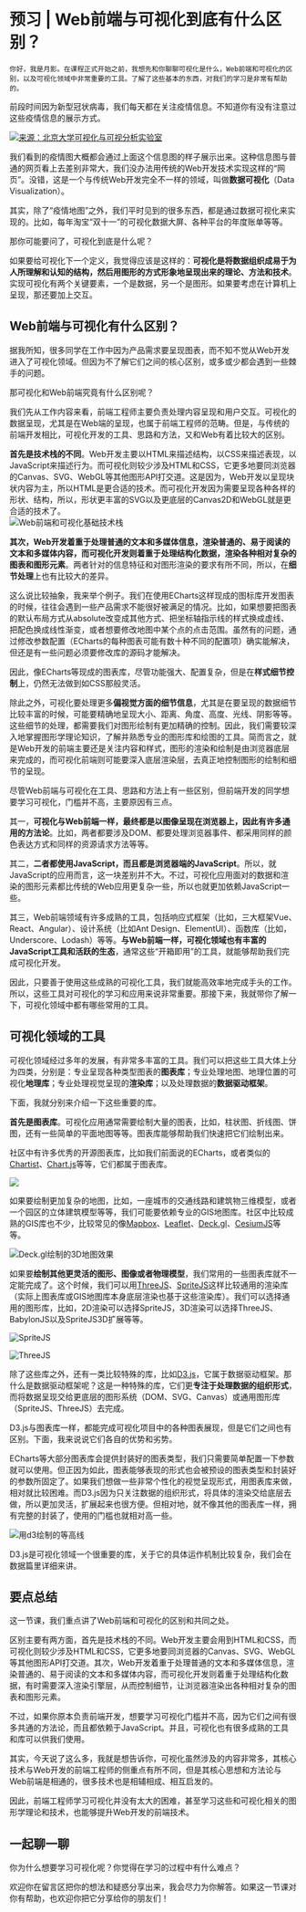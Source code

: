 # 预习 | Web前端与可视化到底有什么区别？

    你好，我是月影。在课程正式开始之前，我想先和你聊聊可视化是什么，Web前端和可视化的区别，以及可视化领域中非常重要的工具。了解了这些基本的东西，对我们的学习是非常有帮助的。

前段时间因为新型冠状病毒，我们每天都在关注疫情信息。不知道你有没有注意过这些疫情信息的展示方式。

[![](https://static001.geekbang.org/resource/image/5a/d8/5ad44fe26f7eb1b2132a041a2e62a2d8.png "来源：北京大学可视化与可视分析实验室")](https://vis.ucloud365.com/ncov/china_stat/#/)

我们看到的疫情图大概都会通过上面这个信息图的样子展示出来。这种信息图与普通的网页看上去差别非常大，我们没办法用传统的Web开发技术实现这样的“网页”。没错，这是一个与传统Web开发完全不一样的领域，叫做**数据可视化**（Data Visualization）。

其实，除了“疫情地图”之外，我们平时见到的很多东西，都是通过数据可视化来实现的。比如，每年淘宝“双十一”的可视化数据大屏、各种平台的年度账单等等。

那你可能要问了，可视化到底是什么呢？

如果要给可视化下一个定义，我觉得应该是这样的：**可视化是将数据组织成易于为人所理解和认知的结构，然后用图形的方式形象地呈现出来的理论、方法和技术**。实现可视化有两个关键要素，一个是数据，另一个是图形。如果要考虑在计算机上呈现，那还要加上交互。

## Web前端与可视化有什么区别？

据我所知，很多同学在工作中因为产品需求要呈现图表，而不知不觉从Web开发进入了可视化领域。但因为不了解它们之间的核心区别，或多或少都会遇到一些棘手的问题。

那可视化和Web前端究竟有什么区别呢？

我们先从工作内容来看，前端工程师主要负责处理内容呈现和用户交互。可视化的数据呈现，尤其是在Web端的呈现，也属于前端工程师的范畴。但是，与传统的前端开发相比，可视化开发的工具、思路和方法，又和Web有着比较大的区别。

**首先是技术栈的不同**。Web开发主要以HTML来描述结构，以CSS来描述表现，以JavaScript来描述行为。而可视化则较少涉及HTML和CSS，它更多地要同浏览器的Canvas、SVG、WebGL等其他图形API打交道。这是因为，Web开发以呈现块状内容为主，所以HTML是更合适的技术。而可视化开发因为需要呈现各种各样的形状、结构，所以，形状更丰富的SVG以及更底层的Canvas2D和WebGL就是更合适的技术了。  
![](https://static001.geekbang.org/resource/image/92/96/928189f29b8863cf55cfbdcc3ec84496.jpg "Web前端和可视化基础技术栈")

**其次，Web开发着重于处理普通的文本和多媒体信息，渲染普通的、易于阅读的文本和多媒体内容，而可视化开发则着重于处理结构化数据，渲染各种相对复杂的图表和图形元素**。两者针对的信息特征和对图形渲染的要求有所不同，所以，在**细节处理**上也有比较大的差异。

这么说比较抽象，我来举个例子。我们在使用ECharts这样现成的图标库开发图表的时候，往往会遇到一些产品需求不能很好被满足的情况。比如，如果想要把图表的默认布局方式从absolute改变成其他方式、把坐标轴指示线的样式换成虚线、把配色换成线性渐变，或者想要修改地图中某个点的点击范围。虽然有的问题，通过修改参数配置（ECharts的每种图表可能有数十种不同的配置项）确实能解决，但还是有一些问题必须要修改库的源码才能解决。

因此，像ECharts等现成的图表库，尽管功能强大、配置复杂，但是在**样式细节控制**上，仍然无法做到如CSS那般灵活。

除此之外，可视化要处理更多**偏视觉方面的细节信息**，尤其是在要呈现的数据细节比较丰富的时候，可能要精确地呈现大小、距离、角度、高度、光线、阴影等等。这些细节的处理，都需要我们对图形绘制有更加精确的控制。因此，我们需要较深入地掌握图形学理论知识，了解并熟悉专业的图形库和绘图的工具。简而言之，就是Web开发的前端主要还是关注内容和样式，图形的渲染和绘制是由浏览器底层来完成的，而可视化前端则可能要深入底层渲染层，去真正地控制图形的绘制和细节的呈现。

尽管Web前端与可视化在工具、思路和方法上有一些区别，但前端开发的同学想要学习可视化，门槛并不高，主要原因有三点。

其一，**可视化与Web前端一样，最终都是以图像呈现在浏览器上，因此有许多通用的方法论**。比如，两者都要涉及DOM、都要处理浏览器事件、都采用同样的颜色表达方式和同样的资源请求方法等等。

其二，**二者都使用JavaScript，而且都是浏览器端的JavaScript**。所以，就JavaScript的应用而言，这一块差别并不大。不过，可视化应用面对的数据和渲染的图形元素都比传统的Web应用更复杂一些，所以也就更加依赖JavaScript一些。

其三，Web前端领域有许多成熟的工具，包括响应式框架（比如，三大框架Vue、React、Angular）、设计系统（比如Ant Design、ElementUI）、函数库（比如，Underscore、Lodash）等等。**与Web前端一样，可视化领域也有丰富的JavaScript工具和活跃的生态**，通常这些“开箱即用”的工具，就能够帮助我们完成可视化开发。

因此，只要善于使用这些成熟的可视化工具，我们就能高效率地完成手头的工作。所以，这些工具对可视化的学习和应用来说非常重要。那接下来，我就带你了解一下，可视化领域中都有哪些常用的工具。

## 可视化领域的工具

可视化领域经过多年的发展，有非常多丰富的工具。我们可以把这些工具大体上分为四类，分别是：专业呈现各种类型图表的**图表库**；专业处理地图、地理位置的可视化**地理库**；专业处理视觉呈现的**渲染库**；以及处理数据的**数据驱动框架**。

下面，我就分别来介绍一下这些重要的库。

**首先是图表库**。可视化应用通常需要绘制大量的图表，比如，柱状图、折线图、饼图，还有一些简单的平面地图等等。图表库能够帮助我们快速把它们绘制出来。

社区中有许多优秀的开源图表库，比如我们前面说的ECharts，或者类似的[Chartist](https://github.com/gionkunz/chartist-js)、[Chart.js](https://github.com/chartjs/Chart.js)等等，它们都属于图表库。

![](https://static001.geekbang.org/resource/image/93/45/9326dac973df3afffdb6012bb75f2b45.jpg)

如果要绘制更加复杂的地图，比如，一座城市的交通线路和建筑物三维模型，或者一个园区的立体建筑模型等等，我们可能要依赖专业的GIS地图库。社区中比较成熟的GIS库也不少，比较常见的像[Mapbox](https://www.mapbox.com/)、[Leaflet](https://leafletjs.com/)、[Deck.gl](http://deck.gl/)、[CesiumJS](https://cesium.com/cesiumjs/)等等。

![](https://static001.geekbang.org/resource/image/0e/d4/0ecc3b4d55b964205bba54af390434d4.jpg "Deck.gl绘制的3D地图效果")

如果要**绘制其他更灵活的图形、图像或者物理模型**，我们常用的一些图表库就不一定能完成了。这个时候，我们可以用[ThreeJS](https://threejs.org/)、[SpriteJS](https://spritejs.org)这样比较通用的渲染库（实际上图表库或GIS地图库本身底层渲染也基于这些渲染库）。我们可以选择通用的图形库，比如，2D渲染可以选择SpriteJS，3D渲染可以选择ThreeJS、BabylonJS以及SpriteJS3D扩展等等。

![](https://static001.geekbang.org/resource/image/f9/26/f946c2230179ce2f3b13f42c8d719126.jpg "SpriteJS")

![](https://static001.geekbang.org/resource/image/59/6a/59864101b60fff4da568e56f0542a66a.jpg "ThreeJS")

除了这些库之外，还有一类比较特殊的库，比如[D3.js](https://d3js.org/)，它属于数据驱动框架。那什么是数据驱动框架呢？这是一种特殊的库，它们更**专注于处理数据的组织形式**，而将数据呈现交给更底层的图形系统（DOM、SVG、Canvas）或通用图形库（SpriteJS、ThreeJS）去完成。

D3.js与图表库一样，都能完成可视化项目中的各种图表展现，但是它们之间也有区别。下面，我来说说它们各自的优势和劣势。

ECharts等大部分图表库会提供封装好的图表类型，我们只需要简单配置一下参数就可以使用。但正因为如此，图表能够表现的形式也会被预设的图表类型和封装好的参数所固定了。如果我们想做一些非常个性化的视觉呈现形式，用图表库来做，相对就比较困难。而D3.js因为只关注数据的组织形式，将具体的渲染交给底层去做，所以更加灵活，扩展起来也很方便。但相对地，就不像其他的图表库一样，拥有完整的封装了，使用的门槛也就相对高一些。

![](https://static001.geekbang.org/resource/image/d2/38/d20b5c245c69520d3a935a0b2d5d8238.jpg "用d3绘制的等高线")

D3.js是可视化领域一个很重要的库，关于它的具体运作机制比较复杂，我们会在数据篇里详细来讲。

## 要点总结

这一节课，我们重点讲了Web前端和可视化的区别和共同之处。

区别主要有两方面，首先是技术栈的不同。Web开发主要会用到HTML和CSS，而可视化则较少涉及HTML和CSS，它更多地要同浏览器的Canvas、SVG、WebGL等其他图形API打交道。其次，Web开发着重于处理普通的文本和多媒体信息，渲染普通的、易于阅读的文本和多媒体内容，而可视化开发则着重于处理结构化数据，有时需要深入渲染引擎层，从而控制细节，让浏览器渲染出各种相对复杂的图表和图形元素。

不过，如果你原本负责前端开发，想要学习可视化门槛并不高，因为它们之间有很多共通的方法论，而且都依赖于JavaScript。并且，可视化也有很多成熟的工具和库可以供我们使用。

其实，今天说了这么多，我就是想告诉你，可视化虽然涉及的内容非常多，其核心技术与Web开发的前端工程师的侧重点有所不同，但是其核心思想和方法论与Web前端是相通的，很多技术也是相辅相成、相互启发的。

因此，前端工程师学习可视化并没有太大的困难，甚至学习这些和可视化相关的图形学理论和技术，也能够提升Web开发的前端技术。

## 一起聊一聊

你为什么想要学习可视化呢？你觉得在学习的过程中有什么难点？

欢迎你在留言区把你的想法和疑惑分享出来，我会尽力为你解答。如果这一节课对你有帮助，也欢迎你把它分享给你的朋友们！
    